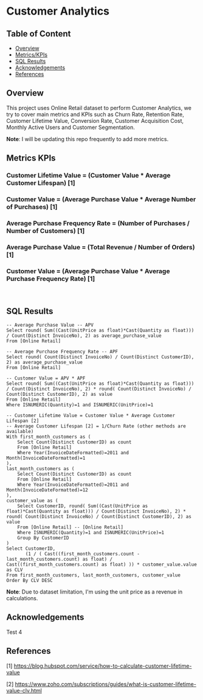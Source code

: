 
# Customer Analytics

## Table of Content

- [Overview](#overview)
- [Metrics/KPIs](#metrics-kpis)
- [SQL Results](#sql-results)
- [Acknowledgements](#acknowledgements)
- [References](#references)

## Overview

This project uses Online Retail dataset to perform Customer Analytics, we try to cover main metrics and KPIs such as Churn Rate, Retention Rate, Customer Lifetime Value, Conversion Rate,  Customer Acquisition Cost, Monthly Active Users and Customer Segmentation.

**Note**: I will be updating this repo frequently to add more metrics.


## Metrics KPIs

### Customer Lifetime Value = (Customer Value * Average Customer Lifespan) [1]
### Customer Value = (Average Purchase Value * Average Number of Purchases) [1]
### Average Purchase Frequency Rate = (Number of Purchases / Number of Customers) [1]
### Average Purchase Value = (Total Revenue / Number of Orders) [1]
### Customer Value = (Average Purchase Value * Average Purchase Frequency Rate) [1]



<br>

## SQL Results

```
-- Average Purchase Value -- APV
Select round( Sum((Cast(UnitPrice as float)*Cast(Quantity as float))) / Count(Distinct InvoiceNo), 2) as average_purchase_value
From [Online Retail]

-- Average Purchase Frequency Rate -- APF
Select round( Count(Distinct InvoiceNo) / Count(Distinct CustomerID), 2) as average_purchase_value
From [Online Retail]

-- Customer Value = APV * APF
Select round( Sum((Cast(UnitPrice as float)*Cast(Quantity as float))) / Count(Distinct InvoiceNo), 2) * round( Count(Distinct InvoiceNo) / Count(Distinct CustomerID), 2) as value
From [Online Retail]
Where ISNUMERIC(Quantity)=1 and ISNUMERIC(UnitPrice)=1

-- Customer Lifetime Value = Customer Value * Average Customer Lifespan [2]
-- Average Customer Lifespan [2] = 1/Churn Rate (other methods are available)
With first_month_customers as (
	Select Count(Distinct CustomerID) as count
	From [Online Retail] 
	Where Year(InvoiceDateFormatted)=2011 and Month(InvoiceDateFormatted)=1
),
last_month_customers as (
	Select Count(Distinct CustomerID) as count
	From [Online Retail] 
	Where Year(InvoiceDateFormatted)=2011 and Month(InvoiceDateFormatted)=12
),
customer_value as (
	Select CustomerID, round( Sum((Cast(UnitPrice as float)*Cast(Quantity as float))) / Count(Distinct InvoiceNo), 2) * round( Count(Distinct InvoiceNo) / Count(Distinct CustomerID), 2) as value
	From [Online Retail] -- [Online Retail]
	Where ISNUMERIC(Quantity)=1 and ISNUMERIC(UnitPrice)=1
	Group By CustomerID
)
Select CustomerID,
	   (1 / ( Cast((first_month_customers.count - last_month_customers.count) as float) / Cast((first_month_customers.count) as float) )) * customer_value.value as CLV
From first_month_customers, last_month_customers, customer_value
Order By CLV DESC
```

**Note**: Due to dataset limitation, I'm using the unit price as a revenue in calculations.


## Acknowledgements

Test 4

## References

[1] https://blog.hubspot.com/service/how-to-calculate-customer-lifetime-value

[2] https://www.zoho.com/subscriptions/guides/what-is-customer-lifetime-value-clv.html


